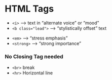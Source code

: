 # HTML Tags

- `<i>` --> text in “alternate voice” or “mood”
- `<b class="lead">` --> “stylistically offset” text


* `<em>` --> “stress emphasis”
* `<strong>` --> “strong importance”



### No Closing Tag needed

* `<br>` break
* `<hr>` Horizontal line

